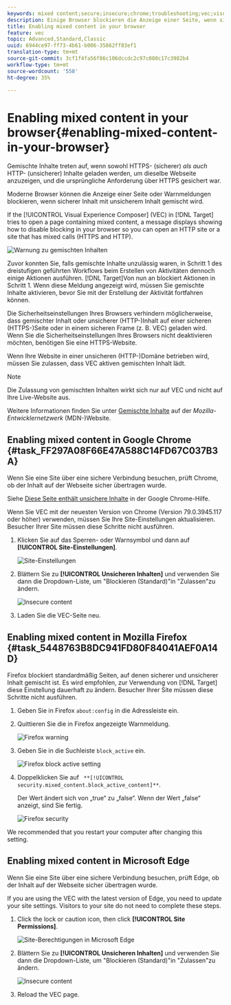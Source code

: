 ```yaml
---
keywords: mixed content;secure;insecure;chrome;troubleshooting;vec;visual experience composer;unsecure;http;https;firefox;internet explorer
description: Einige Browser blockieren die Anzeige einer Seite, wenn sicherer Inhalt mit unsicherem Inhalt gemischt wird.
title: Enabling mixed content in your browser
feature: vec
topic: Advanced,Standard,Classic
uuid: 6944ce97-ff73-4b61-b006-35862ff83ef1
translation-type: tm+mt
source-git-commit: 3cf1f4fa56f86c106dccdc2c97c080c17c3982b4
workflow-type: tm+mt
source-wordcount: '558'
ht-degree: 35%

---
```



# Enabling mixed content in your browser{#enabling-mixed-content-in-your-browser}

Gemischte Inhalte treten auf, wenn sowohl HTTPS- (sicherer) *als auch* HTTP- (unsicherer) Inhalte geladen werden, um dieselbe Webseite anzuzeigen, und die ursprüngliche Anforderung über HTTPS gesichert war.

Moderne Browser können die Anzeige einer Seite oder Warnmeldungen blockieren, wenn sicherer Inhalt mit unsicherem Inhalt gemischt wird.

If the [!UICONTROL Visual Experience Composer] (VEC) in [!DNL Target] tries to open a page containing mixed content, a message displays showing how to disable blocking in your browser so you can open an HTTP site or a site that has mixed calls (HTTPS and HTTP).

![Warnung zu gemischten Inhalten](/help/c-experiences/c-visual-experience-composer/r-troubleshoot-composer/assets/mixed_content_warning.png)

Zuvor konnten Sie, falls gemischte Inhalte unzulässig waren, in Schritt 1 des dreistufigen geführten Workflows beim Erstellen von Aktivitäten dennoch einige Aktionen ausführen. [!DNL Target]Von nun an blockiert Aktionen in Schritt 1. Wenn diese Meldung angezeigt wird, müssen Sie gemischte Inhalte aktivieren, bevor Sie mit der Erstellung der Aktivität fortfahren können.

Die Sicherheitseinstellungen Ihres Browsers verhindern möglicherweise, dass gemischter Inhalt oder unsicherer (HTTP-)Inhalt auf einer sicheren (HTTPS-)Seite oder in einem sicheren Frame (z. B. VEC) geladen wird. Wenn Sie die Sicherheitseinstellungen Ihres Browsers nicht deaktivieren möchten, benötigen Sie eine HTTPS-Website.

Wenn Ihre Website in einer unsicheren (HTTP-)Domäne betrieben wird, müssen Sie zulassen, dass VEC aktiven gemischten Inhalt lädt.

>[!NOTE]
>
>Die Zulassung von gemischten Inhalten wirkt sich nur auf VEC und nicht auf Ihre Live-Website aus.

Weitere Informationen finden Sie unter [Gemischte Inhalte](https://developer.mozilla.org/en-US/docs/Web/Security/Mixed_content) auf der *Mozilla-Entwicklernetzwerk* (MDN-)Website.

## Enabling mixed content in Google Chrome {#task_FF297A08F66E47A588C14FD67C037B3A}

Wenn Sie eine Site über eine sichere Verbindung besuchen, prüft Chrome, ob der Inhalt auf der Webseite sicher übertragen wurde.

Siehe [Diese Seite enthält unsichere Inhalte](https://support.google.com/chrome/answer/1342714?hl=en) in der Google Chrome-Hilfe.

Wenn Sie VEC mit der neuesten Version von Chrome (Version 79.0.3945.117 oder höher) verwenden, müssen Sie Ihre Site-Einstellungen aktualisieren. Besucher Ihrer Site müssen diese Schritte nicht ausführen.

1. Klicken Sie auf das Sperren- oder Warnsymbol und dann auf **[!UICONTROL Site-Einstellungen]**.

   ![Site-Einstellungen](/help/c-experiences/c-visual-experience-composer/r-troubleshoot-composer/assets/site-settings.png)

1. Blättern Sie zu **[!UICONTROL Unsicheren Inhalten]** und verwenden Sie dann die Dropdown-Liste, um &quot;Blockieren (Standard)&quot;in &quot;Zulassen&quot;zu ändern.

   ![Insecure content](/help/c-experiences/c-visual-experience-composer/r-troubleshoot-composer/assets/insecure-content.png)

1. Laden Sie die VEC-Seite neu.

## Enabling mixed content in Mozilla Firefox {#task_5448763B8DC941FD80F84041AEF0A14D}

Firefox blockiert standardmäßig Seiten, auf denen sicherer und unsicherer Inhalt gemischt ist. Es wird empfohlen, zur Verwendung von [!DNL Target] diese Einstellung dauerhaft zu ändern. Besucher Ihrer Site müssen diese Schritte nicht ausführen.

1. Geben Sie in Firefox `about:config` in die Adressleiste ein.
1. Quittieren Sie die in Firefox angezeigte Warnmeldung.

   ![Firefox warning](/help/c-experiences/c-visual-experience-composer/r-troubleshoot-composer/assets/firefox.png)

1. Geben Sie in die Suchleiste `block_active` ein.

   ![Firefox block active setting](/help/c-experiences/c-visual-experience-composer/r-troubleshoot-composer/assets/firefox3.png)

1. Doppelklicken Sie auf ` **[!UICONTROL security.mixed_content.block_active_content]**`.

   Der Wert ändert sich von „true“ zu „false“. Wenn der Wert „false“ anzeigt, sind Sie fertig.

   ![Firefox security](/help/c-experiences/c-visual-experience-composer/r-troubleshoot-composer/assets/firefox2.png)

We recommended that you restart your computer after changing this setting.

## Enabling mixed content in Microsoft Edge

Wenn Sie eine Site über eine sichere Verbindung besuchen, prüft Edge, ob der Inhalt auf der Webseite sicher übertragen wurde.

If you are using the VEC with the latest version of Edge, you need to update your site settings. Visitors to your site do not need to complete these steps.

1. Click the lock or caution icon, then click **[!UICONTROL Site Permissions]**.

   ![Site-Berechtigungen in Microsoft Edge](/help/c-experiences/c-visual-experience-composer/r-troubleshoot-composer/assets/ms-edge.png)

1. Blättern Sie zu **[!UICONTROL Unsicheren Inhalten]** und verwenden Sie dann die Dropdown-Liste, um &quot;Blockieren (Standard)&quot;in &quot;Zulassen&quot;zu ändern.

   ![Insecure content](/help/c-experiences/c-visual-experience-composer/r-troubleshoot-composer/assets/ms-edge-2.png)

1. Reload the VEC page.